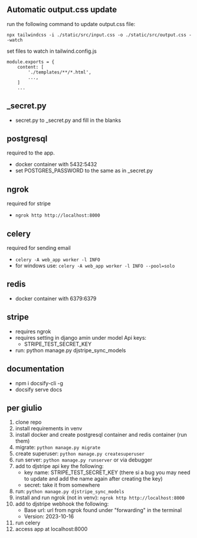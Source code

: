 ## Automatic output.css update
run the following command to update output.css file:

```
npx tailwindcss -i ./static/src/input.css -o ./static/src/output.css --watch
```
set files to watch in tailwind.config.js
```
module.exports = {
    content: [
        './templates/**/*.html',
        ...,
    ]
    ...
```

## _secret.py
 - secret.py to _secret.py and fill in the blanks

## postgresql
required to the app.
 - docker container with 5432:5432
 - set POSTGRES_PASSWORD to the same as in _secret.py


## ngrok
required for stripe
 - ```ngrok http http://localhost:8000```

## celery
required for sending email
 - ```celery -A web_app worker -l INFO```
 - for windows use: ```celery -A web_app worker -l INFO --pool=solo```



## redis
 - docker container with 6379:6379



## stripe
 - requires ngrok
 - requires setting in django amin under model Api keys:
    - STRIPE_TEST_SECRET_KEY
 - run: python manage.py djstripe_sync_models

## documentation
 - npm i docsify-cli -g
 - docsify serve docs

## per giulio
1. clone repo
2. install requirements in venv
3. install docker and create postgresql container and redis container (run them)
3. migrate: ```python manage.py migrate```
4. create superuser: ```python manage.py createsuperuser```
5. run server: ```python manage.py runserver``` or via debugger
1. add to djstripe api key the following:
    - key name: STRIPE_TEST_SECRET_KEY (there si a bug you may need to update and add the name again after creating the key)
    - secret: take it from somewhere
1. run: ```python manage.py djstripe_sync_models```
1. install and run ngrok (not in venv): ```ngrok http http://localhost:8000```
1. add to djstripe webhook the following:
    - Base url: url from ngrok found under "forwarding" in the terminal 
    - Version: 2023-10-16
1. run celery
1. access app at localhost:8000


